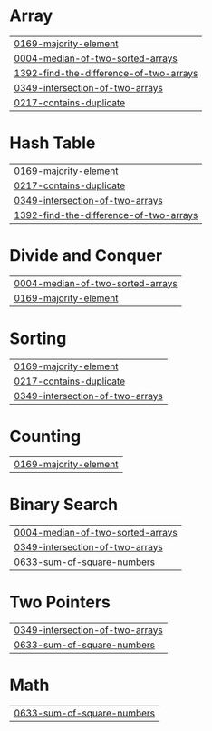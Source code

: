 # Array
|  |
| ------- |
| [0169-majority-element](https://github.com/ReshmaGhanta/LeetCodeProblems/tree/master/0169-majority-element) |
| [0004-median-of-two-sorted-arrays](https://github.com/ReshmaGhanta/LeetCodeProblems/tree/master/0004-median-of-two-sorted-arrays) |
| [1392-find-the-difference-of-two-arrays](https://github.com/ReshmaGhanta/LeetCodeProblems/tree/master/1392-find-the-difference-of-two-arrays) |
| [0349-intersection-of-two-arrays](https://github.com/ReshmaGhanta/LeetCodeProblems/tree/master/0349-intersection-of-two-arrays) |
| [0217-contains-duplicate](https://github.com/ReshmaGhanta/LeetCodeProblems/tree/master/0217-contains-duplicate) |


# Hash Table
|  |
| ------- |
| [0169-majority-element](https://github.com/ReshmaGhanta/LeetCodeProblems/tree/master/0169-majority-element) |
| [0217-contains-duplicate](https://github.com/ReshmaGhanta/LeetCodeProblems/tree/master/0217-contains-duplicate) |
| [0349-intersection-of-two-arrays](https://github.com/ReshmaGhanta/LeetCodeProblems/tree/master/0349-intersection-of-two-arrays) |
| [1392-find-the-difference-of-two-arrays](https://github.com/ReshmaGhanta/LeetCodeProblems/tree/master/1392-find-the-difference-of-two-arrays) |
# Divide and Conquer
|  |
| ------- |
| [0004-median-of-two-sorted-arrays](https://github.com/ReshmaGhanta/LeetCodeProblems/tree/master/0004-median-of-two-sorted-arrays) |
| [0169-majority-element](https://github.com/ReshmaGhanta/LeetCodeProblems/tree/master/0169-majority-element) |
# Sorting
|  |
| ------- |
| [0169-majority-element](https://github.com/ReshmaGhanta/LeetCodeProblems/tree/master/0169-majority-element) |
| [0217-contains-duplicate](https://github.com/ReshmaGhanta/LeetCodeProblems/tree/master/0217-contains-duplicate) |
| [0349-intersection-of-two-arrays](https://github.com/ReshmaGhanta/LeetCodeProblems/tree/master/0349-intersection-of-two-arrays) |
# Counting
|  |
| ------- |
| [0169-majority-element](https://github.com/ReshmaGhanta/LeetCodeProblems/tree/master/0169-majority-element) |
# Binary Search
|  |
| ------- |
| [0004-median-of-two-sorted-arrays](https://github.com/ReshmaGhanta/LeetCodeProblems/tree/master/0004-median-of-two-sorted-arrays) |
| [0349-intersection-of-two-arrays](https://github.com/ReshmaGhanta/LeetCodeProblems/tree/master/0349-intersection-of-two-arrays) |
| [0633-sum-of-square-numbers](https://github.com/ReshmaGhanta/LeetCodeProblems/tree/master/0633-sum-of-square-numbers) |
# Two Pointers
|  |
| ------- |
| [0349-intersection-of-two-arrays](https://github.com/ReshmaGhanta/LeetCodeProblems/tree/master/0349-intersection-of-two-arrays) |
| [0633-sum-of-square-numbers](https://github.com/ReshmaGhanta/LeetCodeProblems/tree/master/0633-sum-of-square-numbers) |
# Math
|  |
| ------- |
| [0633-sum-of-square-numbers](https://github.com/ReshmaGhanta/LeetCodeProblems/tree/master/0633-sum-of-square-numbers) |